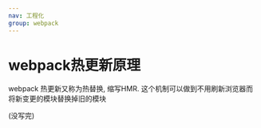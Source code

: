 ```yaml
---
nav: 工程化
group: webpack
---
```


# webpack热更新原理

webpack 热更新又称为热替换, 缩写HMR. 这个机制可以做到不用刷新浏览器而将新变更的模块替换掉旧的模块

(没写完)
